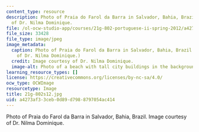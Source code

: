 ```yaml
---
content_type: resource
description: Photo of Praia do Farol da Barra in Salvador, Bahia, Brazil. Image courtesy
  of Dr. Nilma Dominique.
file: /ol-ocw-studio-app/courses/21g-802-portuguese-ii-spring-2012/a4273af33ceb0d89d7988797054ac414_21g-802s12.jpg
file_size: 33428
file_type: image/jpeg
image_metadata:
  caption: Photo of Praia do Farol da Barra in Salvador, Bahia, Brazil. (Image courtesy
    of Dr. Nilma Dominique.)
  credit: Image courtesy of Dr. Nilma Dominique.
  image-alt: Photo of a beach with tall city buildings in the background.
learning_resource_types: []
license: https://creativecommons.org/licenses/by-nc-sa/4.0/
ocw_type: OCWImage
resourcetype: Image
title: 21g-802s12.jpg
uid: a4273af3-3ceb-0d89-d798-8797054ac414
---
```

Photo of Praia do Farol da Barra in Salvador, Bahia, Brazil. Image courtesy of Dr. Nilma Dominique.